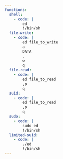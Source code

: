 ```yaml
---
functions:
  shell:
    - code: |
        ed
        !/bin/sh
  file-write:
    - code: |
        ed file_to_write
        a
        DATA
        .
        w
        q
  file-read:
    - code: |
        ed file_to_read
        ,p
        q
  suid:
    - code: |
        ed file_to_read
        ,p
        q
  sudo:
    - code: |
        sudo ed
        !/bin/sh
  limited-suid:
    - code: |
        ./ed
        !/bin/sh
---
```

